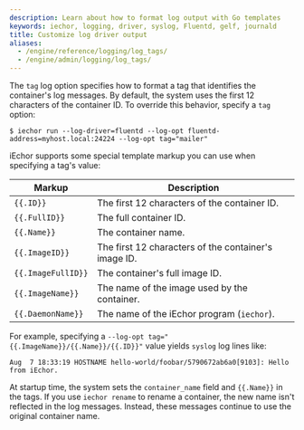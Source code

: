 ```yaml
---
description: Learn about how to format log output with Go templates
keywords: iechor, logging, driver, syslog, Fluentd, gelf, journald
title: Customize log driver output
aliases:
  - /engine/reference/logging/log_tags/
  - /engine/admin/logging/log_tags/
---
```


The `tag` log option specifies how to format a tag that identifies the
container's log messages. By default, the system uses the first 12 characters of
the container ID. To override this behavior, specify a `tag` option:

```console
$ iechor run --log-driver=fluentd --log-opt fluentd-address=myhost.local:24224 --log-opt tag="mailer"
```

iEchor supports some special template markup you can use when specifying a tag's value:

| Markup             | Description                                          |
| ------------------ | ---------------------------------------------------- |
| `{{.ID}}`          | The first 12 characters of the container ID.         |
| `{{.FullID}}`      | The full container ID.                               |
| `{{.Name}}`        | The container name.                                  |
| `{{.ImageID}}`     | The first 12 characters of the container's image ID. |
| `{{.ImageFullID}}` | The container's full image ID.                       |
| `{{.ImageName}}`   | The name of the image used by the container.         |
| `{{.DaemonName}}`  | The name of the iEchor program (`iechor`).           |

For example, specifying a `--log-opt tag="{{.ImageName}}/{{.Name}}/{{.ID}}"` value yields `syslog` log lines like:

```none
Aug  7 18:33:19 HOSTNAME hello-world/foobar/5790672ab6a0[9103]: Hello from iEchor.
```

At startup time, the system sets the `container_name` field and `{{.Name}}` in
the tags. If you use `iechor rename` to rename a container, the new name isn't
reflected in the log messages. Instead, these messages continue to use the
original container name.
